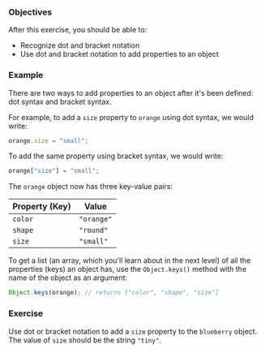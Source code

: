 <!--{ ids:[176], language:'JavaScript', type:'workshop', order: 2, name:'Add Properties', description:'Add properties with dot or bracket notation' }-->

### Objectives

After this exercise, you should be able to:

- Recognize dot and bracket notation
- Use dot and bracket notation to add properties to an object

### Example

There are two ways to add properties to an object after it's been defined: dot syntax and bracket syntax.

For example, to add a `size` property to `orange` using dot syntax, we would write:

```js
orange.size = "small";
```

To add the same property using bracket syntax, we would write:

```js
orange["size"] = "small";
```

The `orange` object now has three key-value pairs:

| Property (Key) | Value      |
| -------------- | ---------- |
| `color`        | `"orange"` |
| `shape`	       | `"round"`  |
| `size`         | `"small"`  |

To get a list (an array, which you'll learn about in the next level) of all the properties (keys) an object has, use the `Object.keys()` method with the name of the object as an argument:

```js
Object.keys(orange); // returns ["color", "shape", "size"]
```

### Exercise

Use dot or bracket notation to add a `size` property to the `blueberry` object. The value of `size` should be the string `"tiny"`.

